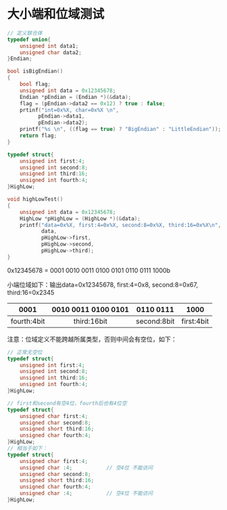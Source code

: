# 大小端和位域测试

~~~C
// 定义联合体
typedef union{
    unsigned int data1;
    unsigned char data2;
}Endian;

bool isBigEndian()
{
    bool flag;
    unsigned int data = 0x12345678;
    Endian *pEndian = (Endian *)(&data);
    flag = (pEndian->data2 == 0x12) ? true : false;
    prtinf("int=0x%X, char=0x%X \n", 
          pEndian->data1,
          pEndian->data2);
    printf("%s \n", ((flag == true) ? "BigEndian" : "LittleEndian"));
    return flag;
}

typedef struct{
    unsigned int first:4;
    unsigned int second:8;
    unsigned int third:16;
    unsigned int fourth:4;
}HighLow;

void highLowTest()
{
    unsigned int data = 0x12345678;
    HighLow *pHighLow = (HighLow *)(&data);
    printf("data=0x%X, first:4=0x%X, second:8=0x%X, third:16=0x%X\n",
           data,
           pHighLow->first,
           pHighLow->second,
           pHighLow->third);
}
~~~

0x12345678 = 0001 0010 0011 0100 0101 0110 0111 1000b

小端位域如下：输出data=0x12345678, first:4=0x8, second:8=0x67, third:16=0x2345

|    0001     | 0010 0011 0100 0101 |  0110 0111  |    1000    |
| :---------: | :-----------------: | :---------: | :--------: |
| fourth:4bit |     third:16bit     | second:8bit | first:4bit |

注意：位域定义不能跨越所属类型，否则中间会有空位，如下：

~~~c
// 正常无空位
typedef struct{
    unsigned int first:4;
    unsigned int second:8;
    unsigned int third:16;
    unsigned int fourth:4;
}HighLow;

// first和second有空4位，fourth后也有4位空
typedef struct{
    unsigned char first:4;
    unsigned char second:8;
    unsigned short third:16;
    unsigned char fourth:4;
}HighLow;
// 相当于如下：
typedef struct{
    unsigned char first:4;
    unsigned char :4;			// 空4位 不能访问
    unsigned char second:8;
    unsigned short third:16;
    unsigned char fourth:4;
    unsigned char :4;			// 空4位 不能访问
}HighLow;
~~~



